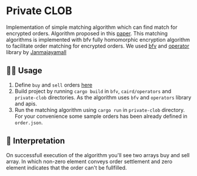 # Private CLOB

Implementation of simple matching algorithm which can find match for encrypted orders. Algorithm proposed in this [paper](https://eprint.iacr.org/2022/923.pdf). This matching algorithms is implemented with bfv fully homomorphic encryption algorithm to facilitate order matching
for encrypted orders. We used [bfv](https://github.com/Janmajayamall/bfv) and [operator](https://github.com/Janmajayamall/caird/tree/main/operators) library by [Janmajayamall](https://github.com/Janmajayamall)

## 🧑‍💻 Usage

1. Define `buy` and `sell` orders [here](https://github.com/Banana-Wallet/bfv-clob/blob/main/private-clob/order.json)
2. Build project by running `cargo build` in `bfv`, `caird/operators` and `private-clob` directories. As the algorithm uses `bfv` and `operators` library and apis.
3. Run the matching algorithm using `cargo run` in `private-clob` directory. For your convenience some sample orders has been already defined in `order.json`.

## 📝 Interpretation 

On successfull execution of the algorithm you'll see two arrays buy and sell array. In which non-zero element conveys order settlement and zero element indicates that the order can't be fullfilled.

